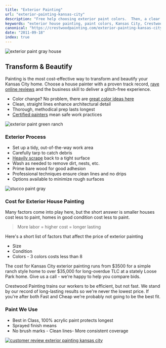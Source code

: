 ```yaml
---
title: "Exterior Painting"
url: "exterior-painting-kansas-city"
description: "Free help choosing exterior paint colors.  Then, a clear proposal, prompt workers, on-time completion. Call us today for a No Drips, No Drama experience."
keywords: "exterior house painting, paint colors, Kansas City, Crestwood Painting, Leawood, Mission Hills, Prairie Village,"
canonical: "https://crestwoodpainting.com/exterior-painting-kansas-city/"
date: "2011-09-18"
index: true
---
```


![exterior paint gray house](/images/exterior/x-blue.jpg)

## Transform & Beautify

Painting is the most cost-effective way to transform and beautify your Kansas City home. Choose a house painter with a proven track record, [rave online reviews](/reviews/) and the business skill to deliver a glitch-free experience.

- Color change? No problem, there are [great color ideas here](color-help.md)
- Clean, straight lines enhance architectural detail
- Thorough, methodical prep lasts longest
- [Certified painters](/lead-paint-certification/) mean safe work practices

![exterior paint green ranch](/images/exterior/x-greenranch.webp)

### Exterior Process

- Set up a tidy, out-of-the-way work area
- Carefully tarp to catch debris
- [Heavily scrape](/scraping-paint-prep/) back to a tight surface
- Wash as needed to remove dirt, nests, etc.
- Prime bare wood for good adhesion
- Professional techniques ensure clean lines and no drips
- Options available to minimize rough surfaces

![stucco paint gray](/images/exterior/stately-great-paint.webp)

### Cost for Exterior House Painting

Many factors come into play here, but the short answer is smaller houses cost less to paint, homes in good condition cost less to paint.

> More labor = higher cost = longer lasting

Here's a short list of factors that affect the price of exterior painting

- Size
- Condition
- Colors - 3 colors costs less than 8

The cost for Kansas City exterior painting runs from $3500 for a simple ranch style home to over $35,000 for long-overdue TLC at a stately Loose Park home. Give us a call - we're happy to help you compare bids.

Crestwood Painting trains our workers to be efficient, but not fast. We stand by our record of long-lasting results so we're never the lowest price. If you're after both Fast and Cheap we're probably not going to be the best fit.

### Paint We Use

- Best in Class, 100% acrylic paint protects longest
- Sprayed finish means
- No brush marks - Clean lines- More consistent coverage

[![customer review exterior painting kansas city](/images/r13-4-alex-t.webp)](/reviews/)
